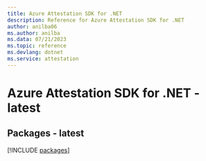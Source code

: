 ```yaml
---
title: Azure Attestation SDK for .NET
description: Reference for Azure Attestation SDK for .NET
author: anilba06
ms.author: anilba
ms.data: 07/21/2023
ms.topic: reference
ms.devlang: dotnet
ms.service: attestation
---
```

# Azure Attestation SDK for .NET - latest
## Packages - latest
[!INCLUDE [packages](attestation-index.md)]